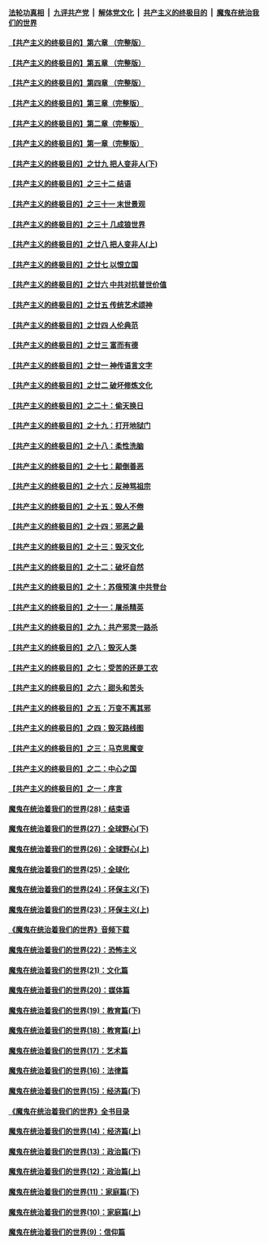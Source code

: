 ####  [法轮功真相](../../../../basic/blob/master/README.md?t=02142013) &nbsp;|&nbsp; [九评共产党](../../../../9ping.md/blob/master/README.md?t=02142013) &nbsp;|&nbsp; [解体党文化](../../../../jtdwh.md/blob/master/README.md?t=02142013)  &nbsp;|&nbsp; [共产主义的终极目的](../../../../gczydzjmd.md/blob/master/README.md?t=02142013) &nbsp;|&nbsp; [魔鬼在统治我们的世界](../../../../mgztzwmdsj.md/blob/master/README.md?t=02142013) 

#### [【共产主义的终极目的】第六章 （完整版）](../pages/nsc422/n11428913.md?t=02142013) 

#### [【共产主义的终极目的】第五章 （完整版）](../pages/nsc422/n11428912.md?t=02142013) 

#### [【共产主义的终极目的】第四章 （完整版）](../pages/nsc422/n11428907.md?t=02142013) 

#### [【共产主义的终极目的】第三章（完整版）](../pages/nsc422/n11428848.md?t=02142013) 

#### [【共产主义的终极目的】第二章（完整版）](../pages/nsc422/n11428831.md?t=02142013) 

#### [【共产主义的终极目的】第一章（完整版）](../pages/nsc422/n11417651.md?t=02142013) 

#### [【共产主义的终极目的】之廿九 把人变非人(下)](../pages/nsc422/n11344140.md?t=02142013) 

#### [【共产主义的终极目的】之三十二 结语](../pages/nsc422/n11360535.md?t=02142013) 

#### [【共产主义的终极目的】之三十一 末世景观](../pages/nsc422/n11351129.md?t=02142013) 

#### [【共产主义的终极目的】之三十 几成狼世界](../pages/nsc422/n11348280.md?t=02142013) 

#### [【共产主义的终极目的】之廿八 把人变非人(上)](../pages/nsc422/n11340492.md?t=02142013) 

#### [【共产主义的终极目的】之廿七 以恨立国](../pages/nsc422/n11336944.md?t=02142013) 

#### [【共产主义的终极目的】之廿六 中共对抗普世价值](../pages/nsc422/n11324785.md?t=02142013) 

#### [【共产主义的终极目的】之廿五 传统艺术颂神](../pages/nsc422/n11296396.md?t=02142013) 

#### [【共产主义的终极目的】之廿四 人伦典范](../pages/nsc422/n11296397.md?t=02142013) 

#### [【共产主义的终极目的】之廿三 富而有德](../pages/nsc422/n11283598.md?t=02142013) 

#### [【共产主义的终极目的】之廿一 神传语言文字](../pages/nsc422/n11263265.md?t=02142013) 

#### [【共产主义的终极目的】之廿二 破坏修炼文化](../pages/nsc422/n11245728.md?t=02142013) 

#### [【共产主义的终极目的】之二十：偷天换日](../pages/nsc422/n11238846.md?t=02142013) 

#### [【共产主义的终极目的】之十九：打开地狱门](../pages/nsc422/n11206376.md?t=02142013) 

#### [【共产主义的终极目的】之十八：柔性洗脑](../pages/nsc422/n11199994.md?t=02142013) 

#### [【共产主义的终极目的】之十七：颠倒善恶](../pages/nsc422/n11179782.md?t=02142013) 

#### [【共产主义的终极目的】之十六：反神骂祖宗](../pages/nsc422/n11166798.md?t=02142013) 

#### [【共产主义的终极目的】之十五：毁人不倦](../pages/nsc422/n11166792.md?t=02142013) 

#### [【共产主义的终极目的】之十四：邪恶之最](../pages/nsc422/n11150249.md?t=02142013) 

#### [【共产主义的终极目的】之十三：毁灭文化](../pages/nsc422/n11135227.md?t=02142013) 

#### [【共产主义的终极目的】之十二：破坏自然](../pages/nsc422/n11135214.md?t=02142013) 

#### [【共产主义的终极目的】之十：苏俄预演 中共登台](../pages/nsc422/n11118424.md?t=02142013) 

#### [【共产主义的终极目的】之十一：屠杀精英](../pages/nsc422/n11118442.md?t=02142013) 

#### [【共产主义的终极目的】之九：共产邪灵一路杀](../pages/nsc422/n11114139.md?t=02142013) 

#### [【共产主义的终极目的】之八：毁灭人类](../pages/nsc422/n11108503.md?t=02142013) 

#### [【共产主义的终极目的】之七：受苦的还是工农](../pages/nsc422/n11101809.md?t=02142013) 

#### [【共产主义的终极目的】之六：甜头和苦头](../pages/nsc422/n11096971.md?t=02142013) 

#### [【共产主义的终极目的】之五：万变不离其邪](../pages/nsc422/n11091285.md?t=02142013) 

#### [【共产主义的终极目的】之四：毁灭路线图](../pages/nsc422/n11086284.md?t=02142013) 

#### [【共产主义的终极目的】之三：马克思魔变](../pages/nsc422/n11061941.md?t=02142013) 

#### [【共产主义的终极目的】之二：中心之国](../pages/nsc422/n11047728.md?t=02142013) 

#### [【共产主义的终极目的】之一：序言](../pages/nsc422/n11086077.md?t=02142013) 

#### [魔鬼在统治着我们的世界(28)：结束语](../pages/nsc422/n10936246.md?t=02142013) 

#### [魔鬼在统治着我们的世界(27)：全球野心(下)](../pages/nsc422/n10928319.md?t=02142013) 

#### [魔鬼在统治着我们的世界(26)：全球野心(上)](../pages/nsc422/n10900318.md?t=02142013) 

#### [魔鬼在统治着我们的世界(25)：全球化](../pages/nsc422/n10788205.md?t=02142013) 

#### [魔鬼在统治着我们的世界(24)：环保主义(下)](../pages/nsc422/n10695307.md?t=02142013) 

#### [魔鬼在统治着我们的世界(23)：环保主义(上)](../pages/nsc422/n10688613.md?t=02142013) 

#### [《魔鬼在统治着我们的世界》音频下载](../pages/nsc422/n10635553.md?t=02142013) 

#### [魔鬼在统治着我们的世界(22)：恐怖主义](../pages/nsc422/n10614727.md?t=02142013) 

#### [魔鬼在统治着我们的世界(21)：文化篇](../pages/nsc422/n10597706.md?t=02142013) 

#### [魔鬼在统治着我们的世界(20)：媒体篇](../pages/nsc422/n10586579.md?t=02142013) 

#### [魔鬼在统治着我们的世界(19)：教育篇(下)](../pages/nsc422/n10564808.md?t=02142013) 

#### [魔鬼在统治着我们的世界(18)：教育篇(上)](../pages/nsc422/n10526970.md?t=02142013) 

#### [魔鬼在统治着我们的世界(17)：艺术篇](../pages/nsc422/n10499093.md?t=02142013) 

#### [魔鬼在统治着我们的世界(16)：法律篇](../pages/nsc422/n10485969.md?t=02142013) 

#### [魔鬼在统治着我们的世界(15)：经济篇(下)](../pages/nsc422/n10469975.md?t=02142013) 

#### [《魔鬼在统治着我们的世界》全书目录](../pages/nsc422/n10464261.md?t=02142013) 

#### [魔鬼在统治着我们的世界(14)：经济篇(上)](../pages/nsc422/n10457370.md?t=02142013) 

#### [魔鬼在统治着我们的世界(13)：政治篇(下)](../pages/nsc422/n10448270.md?t=02142013) 

#### [魔鬼在统治着我们的世界(12)：政治篇(上)](../pages/nsc422/n10444576.md?t=02142013) 

#### [魔鬼在统治着我们的世界(11)：家庭篇(下)](../pages/nsc422/n10440961.md?t=02142013) 

#### [魔鬼在统治着我们的世界(10)：家庭篇(上)](../pages/nsc422/n10435448.md?t=02142013) 

#### [魔鬼在统治着我们的世界(9)：信仰篇](../pages/nsc422/n10432159.md?t=02142013) 

